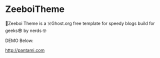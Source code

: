 # ZeeboiTheme
🤗Zeeboi Theme is a ☠️Ghost.org free template for speedy blogs build for geeks😎 by nerds 🤓

DEMO Below:

http://pantami.com 
